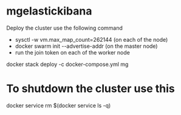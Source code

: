 # mgelastickibana
Deploy the cluster use the following command
- sysctl -w vm.max_map_count=262144 (on each of the node)
- docker swarm init --advertise-addr <ipaddress> (on the master node)
- run the join token on each of the worker node

docker stack deploy -c docker-compose.yml mg

# To shutdown the cluster use this
docker service rm $(docker service ls -q)


